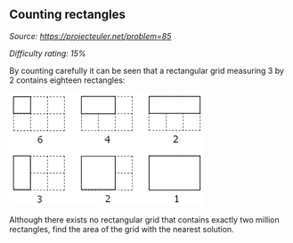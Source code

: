 Counting rectangles
-------------------

*Source: https://projecteuler.net/problem=85*


*Difficulty rating: 15%*

By counting carefully it can be seen that a rectangular grid measuring 3
by 2 contains eighteen rectangles:

![](img/p085.gif)

Although there exists no rectangular grid that contains exactly two
million rectangles, find the area of the grid with the nearest solution.
